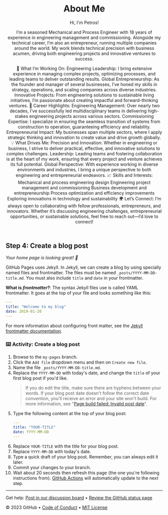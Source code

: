 <header>

<!--
  <<< Author notes: Course header >>>
  Include a 1280×640 image, course title in sentence case, and a concise description in emphasis.
  In your repository settings: enable template repository, add your 1280×640 social image, auto delete head branches.
  Add your open source license, GitHub uses MIT license.
-->

# About Me

Hi, I'm Petros!

I’m a seasoned Mechanical and Process Engineer with 18 years of experience in engineering management and commissioning. Alongside my technical career, I’m also an entrepreneur, running multiple companies around the world. My work blends technical precision with business acumen, driving both engineering projects and innovative ventures to success.

🌱 What I’m Working On:
Engineering Leadership: I bring extensive experience in managing complex projects, optimizing processes, and leading teams to deliver outstanding results.
Global Entrepreneurship: As the founder and manager of several businesses, I’ve honed my skills in strategy, operations, and scaling companies across diverse industries.
Innovative Projects: From engineering solutions to sustainable living initiatives, I’m passionate about creating impactful and forward-thinking ventures.
🌟 Career Highlights:
Engineering Management: Over nearly two decades, I’ve successfully led multidisciplinary teams in delivering high-stakes engineering projects across various sectors.
Commissioning Expertise: I specialize in ensuring the seamless transition of systems from construction to operation, guaranteeing efficiency and reliability.
Entrepreneurial Impact: My businesses span multiple sectors, where I apply strategic thinking and innovation to create value and drive growth globally.
💡 What Drives Me:
Precision and Innovation: Whether in engineering or business, I strive to deliver practical, effective, and innovative solutions to complex challenges.
Leadership: Leading teams and fostering collaboration is at the heart of my work, ensuring that every project and venture achieves its full potential.
Global Perspective: With experience working in diverse environments and industries, I bring a unique perspective to both engineering and entrepreneurial endeavors.
📈 Skills and Interests:
Mechanical and process engineering design
Engineering project management and commissioning
Business development and entrepreneurship
Process optimization and efficiency improvements
Exploring innovations in technology and sustainability
🌍 Let’s Connect:
I’m always open to collaborating with fellow professionals, entrepreneurs, and innovators. Whether it’s discussing engineering challenges, entrepreneurial opportunities, or sustainable solutions, feel free to reach out—I’d love to connect!

</header>

<!--
  <<< Author notes: Step 4 >>>
  Start this step by acknowledging the previous step.
  Define terms and link to docs.github.com.
  Historic note: previous version checked the file path. Previous version checked the front matter formatting.
-->

## Step 4: Create a blog post

_Your home page is looking great! :cowboy_hat_face:_

GitHub Pages uses Jekyll. In Jekyll, we can create a blog by using specially named files and frontmatter. The files must be named `_posts/YYYY-MM-DD-title.md`. You must also include `title` and `date` in your frontmatter.

**What is _frontmatter_?**: The syntax Jekyll files use is called YAML frontmatter. It goes at the top of your file and looks something like this:

```yml
---
title: "Welcome to my blog"
date: 2019-01-20
---
```

For more information about configuring front matter, see the [Jekyll frontmatter documentation](https://jekyllrb.com/docs/frontmatter/).

### :keyboard: Activity: Create a blog post

1. Browse to the `my-pages` branch.
1. Click the `Add file` dropdown menu and then on `Create new file`.
1. Name the file `_posts/YYYY-MM-DD-title.md`.
1. Replace the `YYYY-MM-DD` with today's date, and change the `title` of your first blog post if you'd like.
   > If you do edit the title, make sure there are hyphens between your words.
   > If your blog post date doesn't follow the correct date convention, you'll receive an error and your site won't build. For more information, see "[Page build failed: Invalid post date](https://docs.github.com/en/pages/setting-up-a-github-pages-site-with-jekyll/troubleshooting-jekyll-build-errors-for-github-pages-sites)".
1. Type the following content at the top of your blog post:
   ```yaml
   ---
   title: "YOUR-TITLE"
   date: YYYY-MM-DD
   ---
   ```
1. Replace `YOUR-TITLE` with the title for your blog post.
1. Replace `YYYY-MM-DD` with today's date.
1. Type a quick draft of your blog post. Remember, you can always edit it later.
1. Commit your changes to your branch.
1. Wait about 20 seconds then refresh this page (the one you're following instructions from). [GitHub Actions](https://docs.github.com/en/actions) will automatically update to the next step.

<footer>

<!--
  <<< Author notes: Footer >>>
  Add a link to get support, GitHub status page, code of conduct, license link.
-->

---

Get help: [Post in our discussion board](https://github.com/orgs/skills/discussions/categories/github-pages) &bull; [Review the GitHub status page](https://www.githubstatus.com/)

&copy; 2023 GitHub &bull; [Code of Conduct](https://www.contributor-covenant.org/version/2/1/code_of_conduct/code_of_conduct.md) &bull; [MIT License](https://gh.io/mit)

</footer>
